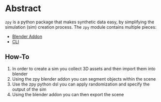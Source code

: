 # Abstract

`zpy` is a python package that makes synthetic data easy, by simplifying the simulation (sim) creation process. The `zpy` module contains multiple pieces:

- [Blender Addon](https://zumolabs.github.io/zpy/addon/about/)
- [CLI](https://zumolabs.github.io/zpy/cli/about/)

## How-To

1. In order to create a sim you collect 3D assets and then import them into blender
2. Using the zpy blender addon you can segment objects within the scene
3. Use the zpy python dsl you can apply randomization and specify the output of the sim
4. Using the blender addon you can then export the scene
